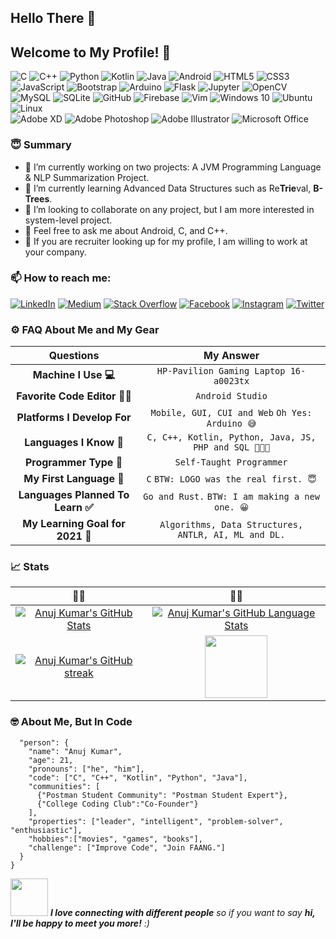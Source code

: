 ## Hello There 👋
## Welcome to My Profile! 🌺
<img alt="C" src="https://img.shields.io/badge/c-%2300599C.svg?style=for-the-badge&logo=c&logoColor=white"/> <img alt="C++" src="https://img.shields.io/badge/c++-%2300599C.svg?style=for-the-badge&logo=c%2B%2B&logoColor=white"/> <img alt="Python" src="https://img.shields.io/badge/python-%2314354C.svg?style=for-the-badge&logo=python&logoColor=white"/> <img alt="Kotlin" src="https://img.shields.io/badge/kotlin-%230095D5.svg?style=for-the-badge&logo=kotlin&logoColor=white"/> <img alt="Java" src="https://img.shields.io/badge/java-%23ED8B00.svg?style=for-the-badge&logo=java&logoColor=white"/> <img alt="Android" src="https://img.shields.io/badge/Android-3DDC84?style=for-the-badge&logo=android&logoColor=white" /> <img alt="HTML5" src="https://img.shields.io/badge/html5-%23E34F26.svg?style=for-the-badge&logo=html5&logoColor=white"/> <img alt="CSS3" src="https://img.shields.io/badge/css3-%231572B6.svg?style=for-the-badge&logo=css3&logoColor=white"/> <img alt="JavaScript" src="https://img.shields.io/badge/javascript-%23323330.svg?style=for-the-badge&logo=javascript&logoColor=%23F7DF1E"/> <img alt="Bootstrap" src="https://img.shields.io/badge/bootstrap-%23563D7C.svg?style=for-the-badge&logo=bootstrap&logoColor=white"/> <img alt="Arduino" src="https://img.shields.io/badge/-Arduino-00979D?style=for-the-badge&logo=Arduino&logoColor=white"/>
<img alt="Flask" src="https://img.shields.io/badge/flask-%23000.svg?style=for-the-badge&logo=flask&logoColor=white"/> <img alt="Jupyter" src="https://img.shields.io/badge/Jupyter-%23F37626.svg?style=for-the-badge&logo=Jupyter&logoColor=white" /> <img alt="OpenCV" src="https://img.shields.io/badge/opencv-%23white.svg?style=for-the-badge&logo=opencv&logoColor=white"/> <img alt="MySQL" src="https://img.shields.io/badge/mysql-%2300f.svg?style=for-the-badge&logo=mysql&logoColor=white"/> <img alt="SQLite" src ="https://img.shields.io/badge/sqlite-%2307405e.svg?style=for-the-badge&logo=sqlite&logoColor=white"/> <img alt="GitHub" src="https://img.shields.io/badge/github-%23121011.svg?style=for-the-badge&logo=github&logoColor=white"/> <img alt="Firebase" src="https://img.shields.io/badge/firebase-%23039BE5.svg?style=for-the-badge&logo=firebase"/> <img alt="Vim" src="https://img.shields.io/badge/VIM-%2311AB00.svg?style=for-the-badge&logo=vim&logoColor=white"/>
<img alt="Windows 10" src="https://img.shields.io/badge/Windows-0078D6?style=for-the-badge&logo=windows&logoColor=white" /> <img alt="Ubuntu" src="https://img.shields.io/badge/Ubuntu-E95420?style=for-the-badge&logo=ubuntu&logoColor=white" /> <img alt="Linux" src="https://img.shields.io/badge/Linux-FCC624?style=for-the-badge&logo=linux&logoColor=black">
<br>
<img alt="Adobe XD" src="https://img.shields.io/badge/adobe xd-%23FF26BE.svg?style=for-the-badge&logo=adobexd&logoColor=white"/> <img alt="Adobe Photoshop" src="https://img.shields.io/badge/photoshop-%2331A8FF.svg?style=for-the-badge&logo=adobephotoshop&logoColor=white"/> <img alt="Adobe Illustrator" src="https://img.shields.io/badge/illustrator-%23FF9A00.svg?style=for-the-badge&logo=adobeillustrator&logoColor=white"/> <img alt="Microsoft Office" src="https://img.shields.io/badge/Office-D83B01?style=for-the-badge&logo=microsoft-office&logoColor=white" />

### 😇 Summary
- 🔭 I’m currently working on two projects: A JVM Programming Language & NLP Summarization Project.
- 🌱 I’m currently learning Advanced Data Structures such as Re**Trie**val, **B-Trees**.
- 👯 I’m looking to collaborate on any project, but I am more interested in system-level project.
- 💬 Feel free to ask me about Android, C, and C++.
- 🏢 If you are recruiter looking up for my profile, I am willing to work at your company.

### 📫 How to reach me:
<p>
<a href="https://www.linkedin.com/in/anujk2901/"><img alt="LinkedIn" src="https://img.shields.io/badge/@AnujK2901-%230077B5.svg?style=for-the-badge&logo=linkedin&logoColor=white"/></a> <a href="https://anujk2901.medium.com/"><img alt="Medium" src="https://img.shields.io/badge/Medium @ANUJK2901-%23000000.svg?style=for-the-badge&logo=Medium&logoColor=white"/></a> <a href="https://stackoverflow.com/users/7740742/anuj-kumar"><img alt="Stack Overflow" src="https://img.shields.io/badge/-Stackoverflow-FE7A16?style=for-the-badge&logo=stack-overflow&logoColor=white"/></a> <a href="https://www.facebook.com/AnujK2901/"><img alt="Facebook" src="https://img.shields.io/badge/@AnujK2901-%231877F2.svg?style=for-the-badge&logo=Facebook&logoColor=white"/></a> <a href="https://instagram.com/AnujK2901"><img alt="Instagram" src="https://img.shields.io/badge/@AnujK2901-%23E4405F.svg?style=for-the-badge&logo=Instagram&logoColor=white"/></a> <a href="https://twitter.com/AnujK2901"><img alt="Twitter" src="https://img.shields.io/badge/@AnujK2901-%231DA1F2.svg?style=for-the-badge&logo=Twitter&logoColor=white"/></p></a>

### ⚙ FAQ About Me and My Gear
Questions | My Answer
:---: | :---:
**Machine I Use 💻**  | `HP-Pavilion Gaming Laptop 16-a0023tx`
**Favorite Code Editor ✍🏼**  | `Android Studio`
**Platforms I Develop For** | `Mobile, GUI, CUI and Web` `Oh Yes: Arduino 😅`
**Languages I Know 🧠**  | `C, C++, Kotlin, Python, Java, JS, PHP and SQL 👨🏼‍💻`
**Programmer Type 🤺**  | `Self-Taught Programmer`
**My First Language 🔢**  | `C` `BTW: LOGO was the real first. 😇`
**Languages Planned To Learn ✅** | `Go and Rust.` `BTW: I am making a new one. 😀`
**My Learning Goal for 2021 🏅** | `Algorithms, Data Structures, ANTLR, AI, ML and DL.`

### 📈 Stats
👦🏽 | 👍🏼
:---: | :---: 
[![Anuj Kumar's GitHub Stats](https://github-readme-stats.vercel.app/api/?username=AnujK2901&count_private=true&theme=blue-green&showicons=true)]() | [![Anuj Kumar's GitHub Language Stats](https://github-readme-stats.vercel.app/api/top-langs/?username=AnujK2901&langs_count=5&theme=blue-green&count_private=true&showicons=true)]()
[![Anuj Kumar's GitHub streak](https://github-readme-streak-stats.herokuapp.com/?user=AnujK2901&theme=blue-green)](https://github.com/AnujK2901/github-readme-streak-stats) | <img src="https://media.giphy.com/media/VgCDAzcKvsR6OM0uWg/giphy.gif" width="100">


### 🤓 About Me, But In Code
```json{
  "person": {
    "name": "Anuj Kumar",
    "age": 21,
    "pronouns": ["he", "him"],
    "code": ["C", "C++", "Kotlin", "Python", "Java"],
    "communities": [
      {"Postman Student Community": "Postman Student Expert"},
      {"College Coding Club":"Co-Founder"}
    ],
    "properties": ["leader", "intelligent", "problem-solver", "enthusiastic"],
    "hobbies":["movies", "games", "books"],
    "challenge": ["Improve Code", "Join FAANG."]
  }
}
```
<img src="https://media.giphy.com/media/LnQjpWaON8nhr21vNW/giphy.gif" width="60"> <em><b>I love connecting with different people</b> so if you want to say <b>hi, I'll be happy to meet you more!</b> :)</em>
